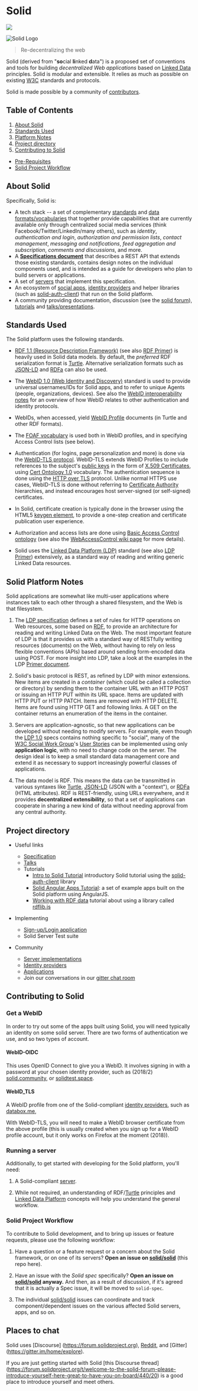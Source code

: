 # Solid

[![](https://img.shields.io/badge/project-Solid-7C4DFF.svg?style=flat-square)](https://github.com/solid/solid)

![Solid Logo](https://avatars3.githubusercontent.com/u/14262490?v=3&s=200)

> Re-decentralizing the web

Solid (derived from "**so**cial **li**nked **d**ata") is a proposed set of
conventions and tools for building *decentralized Web applications* based on
[Linked Data](http://www.w3.org/DesignIssues/LinkedData.html) principles. Solid
is modular and extensible. It relies as much as possible on existing
[W3C](http://www.w3.org/) standards and protocols.

Solid is made possible by a community of [contributors](https://github.com/solid/solid/blob/master/CONTRIBUTORS.md).

## Table of Contents

1. [About Solid](#about-solid)
2. [Standards Used](#standards-used)
3. [Platform Notes](#platform-notes)
4. [Project directory](#project-directory)
5. [Contributing to Solid](#contributing-to-solid)
  * [Pre-Requisites](#pre-requisites)
  * [Solid Project Workflow](#solid-project-workflow)

## About Solid

Specifically, Solid is:

* A tech stack -- a set of complementary
  [standards](https://github.com/solid/solid-spec#standards-used) and
  [data formats/vocabularies](https://github.com/solid/vocab) that together
  provide capabilities that are currently available only through centralized
  social media services (think Facebook/Twitter/LinkedIn/many others), such as
  *identity*, *authentication and login*, *authorization and permission lists*,
  *contact management*, *messaging and notifications*, *feed aggregation and
  subscription*, *comments and discussions*, and more.
* A **[Specifications document](https://github.com/solid/solid-spec)**
  that describes a REST API that extends those existing
  standards, contains design notes on the individual components used, and is
  intended as a guide for developers who plan to build servers or applications.
* A set of [servers](https://github.com/solid/solid-platform#servers) that
  implement this specification.
* An ecosystem of [social apps](https://github.com/solid/solid-apps),
  [identity providers](https://github.com/solid/solid-idp-list) and helper
  libraries (such as [solid-auth-client](https://github.com/solid/solid-auth-client)) that run on
  the Solid platform.
* A community providing documentation, discussion (see the
  [solid forum](https://forum.solidproject.org)),
  [tutorials](https://github.com/solid/solid#tutorials) and
  [talks/presentations](https://github.com/solid/talks).

## Standards Used

The Solid platform uses the following standards.

* [RDF 1.1 (Resource Description Framework)](http://www.w3.org/RDF/)
  (see also [RDF Primer](http://www.w3.org/TR/rdf11-concepts/)) is heavily
  used in Solid data models. By default, the *preferred* RDF serialization
  format is [Turtle](http://www.w3.org/TR/turtle/). Alternative serialization
  formats such as [JSON-LD](http://www.w3.org/TR/json-ld/) and
  [RDFa](http://www.w3.org/TR/rdfa-primer/) can also be used.

* The [WebID 1.0 (Web Identity and
  Discovery)](http://www.w3.org/2005/Incubator/webid/spec/identity/)
  standard is used to provide universal usernames/IDs for Solid apps, and to
  refer to unique Agents (people, organizations, devices). See also the
  [WebID interoperability notes](http://www.w3.org/2005/Incubator/webid/wiki/Identity_Interoperability)
  for an overview of how WebID relates to other authentication and identity
  protocols.

* WebIDs, when accessed, yield
  [WebID Profile](http://www.w3.org/2005/Incubator/webid/spec/identity/#dfn-webid_profile)
  documents (in Turtle and other RDF formats).

* The [FOAF vocabulary](http://xmlns.com/foaf/0.1/) is used both in WebID
  profiles, and in specifying Access Control lists (see below).

* Authentication (for logins, page personalization and more) is done via the
  [WebID-TLS protocol](http://www.w3.org/2005/Incubator/webid/spec/tls/).
  WebID-TLS extends WebID Profiles to include references to the subject's
  [public keys](https://en.wikipedia.org/wiki/Public-key_cryptography) in
  the form of [X.509 Certificates](https://en.wikipedia.org/wiki/X.509), using
  [Cert Ontology 1.0](http://www.w3.org/ns/auth/cert) vocabulary.
  The authentication sequence is done using the
  [HTTP over TLS](https://tools.ietf.org/html/rfc2818) protocol. Unlike normal
  HTTPS use cases, WebID-TLS is done without referring to
  [Certificate Authority](https://en.wikipedia.org/wiki/Certificate_authority)
  hierarchies, and instead encourages host server-signed (or self-signed)
  certificates.

* In Solid, certificate creation is typically done in the browser using the
  HTML5 [keygen
  element](http://www.w3.org/TR/html5/forms.html#the-keygen-element),
  to provide a one-step creation and certificate publication user experience.

* Authorization and access lists are done using
  [Basic Access Control ontology](http://www.w3.org/ns/auth/acl) (see also the
  [WebAccessControl wiki page](http://www.w3.org/wiki/WebAccessControl) for
  more details).

* Solid uses the [Linked Data Platform (LDP)](http://www.w3.org/TR/ldp/)
  standard (see also [LDP Primer](http://www.w3.org/TR/ldp-primer/))
  extensively, as a standard way of reading and writing generic Linked Data
  resources.

## Solid Platform Notes

Solid applications are somewhat like multi-user applications where instances talk
to each other through a shared filesystem, and the Web is that filesystem.

1. The [LDP specification](http://www.w3.org/TR/ldp/) defines a set of rules for
  HTTP operations on Web resources, some based on [RDF](http://www.w3.org/RDF/),
  to provide an architecture for reading and writing Linked Data on the Web. The
  most important feature of LDP is that it provides us with a standard way of
  RESTfully writing resources (documents) on the Web, without having to rely on
  less flexible conventions (APIs) based around sending form-encoded data using
  POST. For more insight into LDP, take a look at the examples in the LDP
  [Primer document](http://www.w3.org/TR/ldp-primer/).

2. Solid's basic protocol is REST, as refined by LDP with minor extensions. New
  items are created in a *container* (which could be called a collection or
  directory) by sending them to the container URL with an HTTP POST or issuing
  an HTTP PUT within its URL space. Items are updated with HTTP PUT or HTTP
  PATCH. Items are removed with HTTP DELETE. Items are found using HTTP GET and
  following links. A GET on the container returns an enumeration of the items in
  the container.

3. Servers are application-agnostic, so that new applications can be developed
  without needing to modify servers. For example, even though the [LDP
  1.0](http://www.w3.org/TR/ldp/) specs contains nothing specific to
  "social", many of the [W3C Social Work Group](http://www.w3.org/Social/WG)'s
  [User Stories](http://www.w3.org/wiki/Socialwg/Social_syntax/User_Stories) can
  be implemented using only **application logic**, with no need to change code on
  the server. The design ideal is to keep a small standard data management core
  and extend it as necessary to support increasingly powerful classes of
  applications.

4. The data model is RDF. This means the data can be transmitted in various
  syntaxes like [Turtle](http://www.w3.org/TR/turtle/),
  [JSON-LD](http://www.w3.org/TR/json-ld/) (JSON with a "context"), or
  [RDFa](http://www.w3.org/TR/rdfa-primer/) (HTML attributes). RDF is
  REST-friendly, using URLs everywhere, and it provides **decentralized
  extensibility**, so that a set of applications can cooperate in sharing a new
  kind of data without needing approval from any central authority.

## Project directory

- Useful links
  - [Specification](https://github.com/solid/solid-spec)
  - [Talks](https://github.com/solid/talks)
  - Tutorials
    - [Intro to Solid Tutorial](https://github.com/solid/solid-tutorial-intro)
      introductory Solid tutorial using the
      [solid-auth-client](https://github.com/solid/solid-auth-client) library
    - [Solid Angular Apps Tutorial](https://github.com/solid/solid-tutorial-angular):
      a set of example apps built on the Solid platform using AngularJS.
    - [Working with RDF data](https://github.com/solid/solid-tutorial-rdflib.js) tutorial about using a library called [rdflib.js](https://github.com/linkeddata/rdflib.js)

- Implementing
  - [Sign-up/Login application](https://github.com/solid/solid-signup)
  - Solid Server Test suite

- Community
  - [Server implementations](https://github.com/solid/solid-platform)
  - [Identity providers](https://github.com/solid/solid-idps)
  - [Applications](https://github.com/solid/solid-apps)
  - Join our conversations in our [gitter chat room](https://gitter.im/solid/chat)


## Contributing to Solid

### Get a WebID

In order to try out some of the apps built using Solid, you will need typically an identity on some solid server.
There are two forms of authentication we use, and so two types of account.

#### WebID-OIDC

This uses OpenID Connect to give you a WebID. It involves signing in with a password at your chosen
identity provider, such as (2018/2) [solid.community](https://solid.community/), or [solidtest.space](https://solidtest.space/). 

#### WebID_TLS

A WebID profile from one of the Solid-compliant [identity providers](https://solid.github.io/solid-idps/), such as [databox.me](https://databox.me/),  

With WebID-TLS, you will need to make a WebID browser certificate from the above profile (this is usually created
when you sign up for a WebID profile account, but it only works on Firefox at the moment (2018)).

### Running a server

Additionally, to get started with developing for the Solid platform, you'll
need:

1. A Solid-compliant [server](https://github.com/solid/solid-platform#servers).

2. While not required, an understanding of
  RDF/[Turtle](http://www.w3.org/TR/turtle/) principles and
  [Linked Data Platform](http://www.w3.org/TR/ldp-primer/) concepts will help
  you understand the general workflow.

### Solid Project Workflow

To contribute to Solid development, and to bring up issues or feature requests,
please use the following workflow:

1. Have a question or a feature request or a concern about the Solid framework,
  or on one of its servers? **Open an issue on
  [solid/solid](https://github.com/solid/solid)** (this repo here).

2. Have an issue with the *Solid spec* specifically? **Open an issue on
  [solid/solid](https://github.com/solid/solid) anyway.** And then, as a result of
  discussion, if it's agreed that it is actually a Spec issue, it will be moved
  to `solid-spec`.

3. The individual [solid/solid](https://github.com/solid) issues can coordinate
  and track component/dependent issues on the various affected Solid servers,
  apps, and so on.
  
## Places to chat
 
Solid uses [Discourse] (https://forum.solidproject.org), [Reddit](https://www.reddit.com/r/SOLID/), and [Gitter] (https://gitter.im/home/explore).  

If you are just getting started with Solid [this Discourse thread] (https://forum.solidproject.org/t/welcome-to-the-solid-forum-please-introduce-yourself-here-great-to-have-you-on-board/440/20) is a good place to introduce yourself and meet others.
